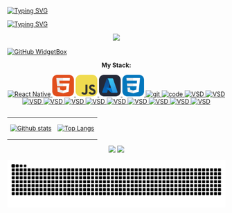 [![Typing SVG](https://readme-typing-svg.demolab.com?font=Fira+Code&pause=1000&color=6793F7&width=435&lines=Hi%2C+everyone!+I'm+Lucas-index.;Welcome+to+my+Github+profile!+)](https://git.io/typing-svg)
<p align=""></p>
<div align="">
 
[![Typing SVG](https://readme-typing-svg.herokuapp.com?font=Work+Sans&size=24&duration=2500&color=007bff&center=true&vCenter=true&width=500&lines=Software+Engineer;Networking+Expert;Cybersecurity+Consultant)](https://git.io/typing-svg)
</div>

<div align="center">
<img src="https://img1.picmix.com/output/stamp/normal/2/8/5/7/2607582_d33b0.png" width="300">
</div>


[![GitHub WidgetBox](https://github-widgetbox.vercel.app/api/profile?username=Lucas-index&data=followers,repositories,stars,commits&theme=viridescent)](https://github.com/Lucas-index)
<!-- <h3 align ="center"> <strong> Let`s Code.Build & FUN </strong> </h3>  -->

<div align="center">
 

<b> My Stack: </b>
<table>
  <a href="https://github.com/Lucas-index">
  <img src="https://upload.wikimedia.org/wikipedia/commons/thumb/a/a7/React-icon.svg/539px-React-icon.svg.png" width="50" alt="React Native">
  <img src="https://raw.githubusercontent.com/tandpfun/skill-icons/65dea6c4eaca7da319e552c09f4cf5a9a8dab2c8/icons/HTML.svg" width="50" alt="HTML5">
  <img src="https://raw.githubusercontent.com/tandpfun/skill-icons/65dea6c4eaca7da319e552c09f4cf5a9a8dab2c8/icons/JavaScript.svg" width="50" alt="JavaScript">
  <img src="https://raw.githubusercontent.com/tandpfun/skill-icons/65dea6c4eaca7da319e552c09f4cf5a9a8dab2c8/icons/Azure-Dark.svg" width="50" alt="azure">
  <img src="https://raw.githubusercontent.com/tandpfun/skill-icons/65dea6c4eaca7da319e552c09f4cf5a9a8dab2c8/icons/CSS.svg" width="50" alt="css">
  <img src="https://raw.githubusercontent.com/Lucas-index/skill-icons/65dea6c4eaca7da319e552c09f4cf5a9a8dab2c8/icons/Github-Dark.svg" width="50" alt="git">
  <img src="https://raw.githubusercontent.com/Lucas-index/skill-icons/65dea6c4eaca7da319e552c09f4cf5a9a8dab2c8/icons/Htmx-Dark.svg" width="50" alt="code">
  <img src="https://raw.githubusercontent.com/Lucas-index/skill-icons/65dea6c4eaca7da319e552c09f4cf5a9a8dab2c8/icons/VSCode-Dark.svg" width="50" alt="VSD">
  <img src="https://raw.githubusercontent.com/Lucas-index/skill-icons/65dea6c4eaca7da319e552c09f4cf5a9a8dab2c8/icons/CS.svg" width="50" alt="VSD">
  <img src="https://raw.githubusercontent.com/Lucas-index/skill-icons/65dea6c4eaca7da319e552c09f4cf5a9a8dab2c8/icons/Figma-Dark.svg" width="50" alt="VSD">
  <img src="https://raw.githubusercontent.com/Lucas-index/skill-icons/65dea6c4eaca7da319e552c09f4cf5a9a8dab2c8/icons/Java-Dark.svg" width="50" alt="VSD">
  <img src="https://raw.githubusercontent.com/Lucas-index/skill-icons/65dea6c4eaca7da319e552c09f4cf5a9a8dab2c8/icons/VueJS-Dark.svg" width="50" alt="VSD">
  <img src="https://raw.githubusercontent.com/Lucas-index/skill-icons/65dea6c4eaca7da319e552c09f4cf5a9a8dab2c8/icons/MySQL-Dark.svg" width="50" alt="VSD">
  <img src="https://raw.githubusercontent.com/Lucas-index/skill-icons/65dea6c4eaca7da319e552c09f4cf5a9a8dab2c8/icons/NodeJS-Dark.svg" width="50" alt="VSD">
  <img src="https://raw.githubusercontent.com/Lucas-index/skill-icons/65dea6c4eaca7da319e552c09f4cf5a9a8dab2c8/icons/PHP-Dark.svg" width="50" alt="VSD">
  <img src="https://raw.githubusercontent.com/Lucas-index/skill-icons/65dea6c4eaca7da319e552c09f4cf5a9a8dab2c8/icons/Vite-Dark.svg" width="50" alt="VSD">
  <img src="https://raw.githubusercontent.com/Lucas-index/skill-icons/65dea6c4eaca7da319e552c09f4cf5a9a8dab2c8/icons/VisualStudio-Dark.svg" width="50" alt="VSD">
  <img src="https://raw.githubusercontent.com/Lucas-index/skill-icons/65dea6c4eaca7da319e552c09f4cf5a9a8dab2c8/icons/Angular-Dark.svg" width="50" alt="VSD">
</table>

<table align="center" width="100%" height="100%" >
   <tr>
     <td> 
  
![Github stats](https://github-readme-stats.vercel.app/api?username=Lucas-index&theme=radical&show_icons=true&count_private=true&hide=issues) </td>
     <td> [![Top Langs](https://github-readme-stats.vercel.app/api/top-langs/?username=Lucas-index&theme=radical&layout=compact)](https://github.com/Lucas-index) </td>
   </tr>
  </table>

  <div align="center"> 
  <a href="https://www.instagram.com/0lc_faria0/" target="_blank"><img src="https://img.shields.io/badge/-Instagram-%23E4405F?style=for-the-badge&logo=instagram&logoColor=white" target="_blank"></a>
  <a href = "mailto: contato@lucasfaria201045@gmail.com"><img src="https://img.shields.io/badge/-Gmail-%23333?style=for-the-badge&logo=gmail&logoColor=white" target="_blank"></a>
</div>

![Snake animation](https://github.com/Pleiterson/Pleiterson/blob/output/github-contribution-grid-snake.svg)
